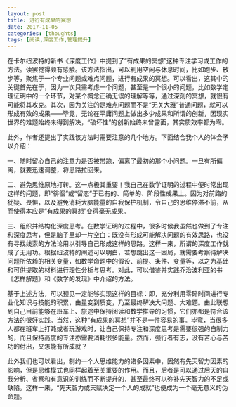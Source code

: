 ```yaml
---
layout: post
title: 进行有成果的冥想
date: 2017-11-05
categories: [thoughts]
tags: [阅读,深度工作,管理提升]
---
```


在卡尔纽波特的新书《深度工作》中提到了“有成果的冥想”这种专注学习或工作的方法。读罢觉得颇有感触。该方法指出，可以利用空闲与休息时间，比如跑步、散步等，聚焦于一个专业问题或难点问题，进行有成果的冥想。可以看出，这其中的关键首先在于，因为一次只需考虑一个问题，甚至是一个很小的问题，比如数学定理证明中的一个环节，对某个概念正确无误的理解等等，通过深刻的冥想，就很有可能将其攻克。其次，因为关注的是难点问题而不是“无关大雅”普通问题，就可以形成有效的成果——毕竟，无论在平庸问题上做出多少成果和所谓的创新，因现实世界的难题始终未得到解决，“破坏性”的创新始终未曾露面，其实质效率都为零。

此外，作者还提出了实践该方法时需要注意的几个地方。下面结合我个人的体会予以介绍：

一、随时留心自己的注意力是否被带跑，偏离了最初的那个小问题。一旦有所偏离，就要迅速调整，将思路拉回来。

二、避免思维原地打转。这一点极其重要！我自己在数学证明的过程中便时常出现这样的问题，即“徘徊”或“留恋”于已有的、简单的、阶段性成果上。因为对前路的犹疑、畏惧，以及避免消耗大脑能量的自我保护机制，令自己的思维停滞不前，从而使得本应是“有成果的冥想”变得毫无成果。

三、组织并结构化深度思考。在数学证明的过程中，很多时候我虽然也做到了专注和深度思考，但是脑子里却一片空白：既没有形成可能解决问题的有效思路，也没有寻找线索的方法论用以引导自己形成这样的思路。这样一来，所谓的深度工作就成了无用功。根据纽波特的阐述可以明白，若想跳出这一困局，就需要考察待解决问题所依赖的相关变量，如数学命题中的假设、前提、条件、变量等，以之为基础和可供提取的材料进行理性分析与思考。对此，可以借鉴并实践乔治波利亚的书《怎样解题》和《数学的发现》中介绍的方法。

基于上述方法，可以预见一定能够实现这样的目标：即，充分利用零碎时间进行专业化知识与技能的积累，由量变到质变，乃至最终解决大问题、大难题。由此联想到自己目前能够在班车上、旅途中保持阅读和数学推导的习惯，它们亦都是符合该方法的很好实践。当然，这种“有成果的冥想”并不是一件容易的事。毕竟，当很多人都在班车上打盹或者玩游戏时，让自己保持专注和深度思考是需要很强的自制力的，而且保持高度的专注亦需要消耗很多能量。然而，强行者有志，没有苦心与苦功的付出，又怎能有所成就？

此外我们也可以看出，制约一个人思维能力的诸多因素中，固然有先天智力因素的影响，但是思维模式也同样起着至关重要的作用。而且，后者是可以通过后天的自我分析、省察和有意识的训练而不断提升的，甚至最终可以弥补先天智力的不足或缺陷。这样一来，“先天智力或天赋决定一个人的成就”也便成为一个毫无意义的伪命题。
